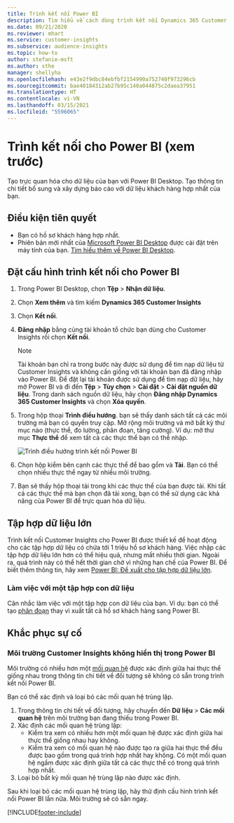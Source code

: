 ```yaml
---
title: Trình kết nối Power BI
description: Tìm hiểu về cách dùng trình kết nối Dynamics 365 Customer Insights trong Power BI.
ms.date: 09/21/2020
ms.reviewer: mhart
ms.service: customer-insights
ms.subservice: audience-insights
ms.topic: how-to
author: stefanie-msft
ms.author: sthe
manager: shellyha
ms.openlocfilehash: e43e2f9dbc84ebfbf2154990a752740f973296cb
ms.sourcegitcommit: bae40184312ab27b95c140a044875c2daea37951
ms.translationtype: HT
ms.contentlocale: vi-VN
ms.lasthandoff: 03/15/2021
ms.locfileid: "5596065"
---
```

# <a name="connector-for-power-bi-preview"></a>Trình kết nối cho Power BI (xem trước)

Tạo trực quan hóa cho dữ liệu của bạn với Power BI Desktop. Tạo thông tin chi tiết bổ sung và xây dựng báo cáo với dữ liệu khách hàng hợp nhất của bạn.

## <a name="prerequisites"></a>Điều kiện tiên quyết

- Bạn có hồ sơ khách hàng hợp nhất.
- Phiên bản mới nhất của [Microsoft Power BI Desktop](https://powerbi.microsoft.com/desktop/) được cài đặt trên máy tính của bạn. [Tìm hiểu thêm về Power BI Desktop](/power-bi/desktop-what-is-desktop).

## <a name="configure-the-connector-for-power-bi"></a>Đặt cấu hình trình kết nối cho Power BI

1. Trong Power BI Desktop, chọn **Tệp** > **Nhận dữ liệu**.

1. Chọn **Xem thêm** và tìm kiếm **Dynamics 365 Customer Insights**

1. Chọn **Kết nối**.

1. **Đăng nhập** bằng cùng tài khoản tổ chức bạn dùng cho Customer Insights rồi chọn **Kết nối**.
   > [!NOTE]
   > Tài khoản bạn chỉ ra trong bước này được sử dụng để tìm nạp dữ liệu từ Customer Insights và không cần giống với tài khoản bạn đã đăng nhập vào Power BI. Để đặt lại tài khoản được sử dụng để tìm nạp dữ liệu, hãy mở Power BI và đi đến **Tệp** > **Tùy chọn** > **Cài đặt** > **Cài đặt nguồn dữ liệu**. Trong danh sách nguồn dữ liệu, hãy chọn **Đăng nhập Dynamics 365 Customer Insights** và chọn **Xóa quyền**.  

1. Trong hộp thoại **Trình điều hướng**. bạn sẽ thấy danh sách tất cả các môi trường mà bạn có quyền truy cập. Mở rộng môi trường và mở bất kỳ thư mục nào (thực thể, đo lường, phân đoạn, tăng cường). Ví dụ: mở thư mục **Thực thể** để xem tất cả các thực thể bạn có thể nhập.

   ![Trình điều hướng trình kết nối Power BI](media/power-bi-navigator.png "Trình điều hướng trình kết nối Power BI")

1. Chọn hộp kiểm bên cạnh các thực thể để bao gồm và **Tải**. Bạn có thể chọn nhiều thực thể ngay từ nhiều môi trường.

1. Bạn sẽ thấy hộp thoại tải trong khi các thực thể của bạn được tải. Khi tất cả các thực thể mà bạn chọn đã tải xong, bạn có thể sử dụng các khả năng của Power BI để trực quan hóa dữ liệu.

## <a name="large-data-sets"></a>Tập hợp dữ liệu lớn

Trình kết nối Customer Insights cho Power BI được thiết kế để hoạt động cho các tập hợp dữ liệu có chứa tới 1 triệu hồ sơ khách hàng. Việc nhập các tập hợp dữ liệu lớn hơn có thể hiệu quả, nhưng mất nhiều thời gian. Ngoài ra, quá trình này có thể hết thời gian chờ vì những hạn chế của Power BI. Để biết thêm thông tin, hãy xem [Power BI: Đề xuất cho tập hợp dữ liệu lớn](/power-bi/admin/service-premium-what-is#large-datasets). 

### <a name="work-with-a-subset-of-data"></a>Làm việc với một tập hợp con dữ liệu

Cân nhắc làm việc với một tập hợp con dữ liệu của bạn. Ví dụ: bạn có thể tạo [phân đoạn](segments.md) thay vì xuất tất cả hồ sơ khách hàng sang Power BI.

## <a name="troubleshooting"></a>Khắc phục sự cố

### <a name="customer-insights-environment-doesnt-show-in-power-bi"></a>Môi trường Customer Insights không hiển thị trong Power BI

Môi trường có nhiều hơn một [mối quan hệ](relationships.md) được xác định giữa hai thực thể giống nhau trong thông tin chi tiết về đối tượng sẽ không có sẵn trong trình kết nối Power BI.

Bạn có thể xác định và loại bỏ các mối quan hệ trùng lặp.

1. Trong thông tin chi tiết về đối tượng, hãy chuyển đến **Dữ liệu** > **Các mối quan hệ** trên môi trường bạn đang thiếu trong Power BI.
2. Xác định các mối quan hệ trùng lặp:
   - Kiểm tra xem có nhiều hơn một mối quan hệ được xác định giữa hai thực thể giống nhau hay không.
   - Kiểm tra xem có mối quan hệ nào được tạo ra giữa hai thực thể đều được bao gồm trong quá trình hợp nhất hay không. Có một mối quan hệ ngầm được xác định giữa tất cả các thực thể có trong quá trình hợp nhất.
3. Loại bỏ bất kỳ mối quan hệ trùng lặp nào được xác định.

Sau khi loại bỏ các mối quan hệ trùng lặp, hãy thử định cấu hình trình kết nối Power BI lần nữa. Môi trường sẽ có sẵn ngay.

[!INCLUDE[footer-include](../includes/footer-banner.md)]